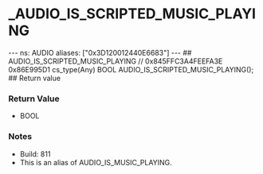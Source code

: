 # _AUDIO_IS_SCRIPTED_MUSIC_PLAYING

--- ns: AUDIO aliases: ["0x3D120012440E6683"] --- ## AUDIO_IS_SCRIPTED_MUSIC_PLAYING  // 0x845FFC3A4FEEFA3E 0x86E995D1 cs_type(Any) BOOL AUDIO_IS_SCRIPTED_MUSIC_PLAYING();  ## Return value

### Return Value
* BOOL

### Notes
* Build: 811
* This is an alias of AUDIO_IS_MUSIC_PLAYING.


